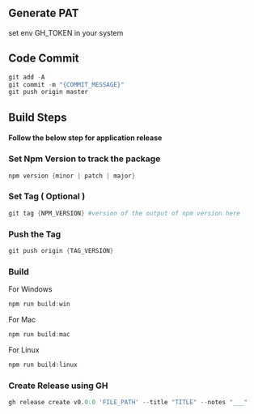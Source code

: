 ## Generate PAT

set env GH_TOKEN in your system

## Code Commit

```powershell
git add -A
git commit -m "{COMMIT_MESSAGE}"
git push origin master
```

## Build Steps

#### Follow the below step for application release

### Set Npm Version to track the package

```powershell
npm version {minor | patch | major}
```

### Set Tag ( Optional )

```powershell
git tag {NPM_VERSION} #version of the output of npm version here
```

### Push the Tag

```powershell
git push origin {TAG_VERSION}
```

### Build

For Windows

```powershell
npm run build:win
```

For Mac

```powershell
npm run build:mac
```

For Linux

```powershell
npm run build:linux
```

### Create Release using GH

```powershell
gh release create v0.0.0 'FILE_PATH' --title "TITLE" --notes "___"
```
